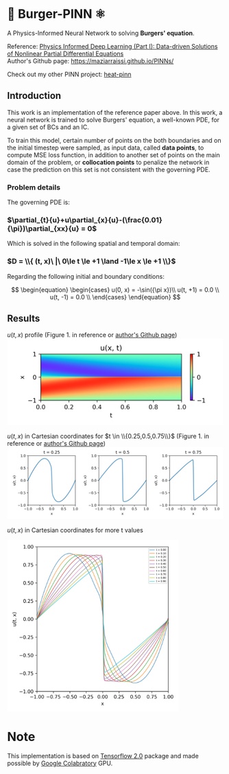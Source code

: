 # 🍔 $\textbf{Burger-PINN}$ ⚛️
A Physics-Informed Neural Network to solving **Burgers' equation**.

Reference: [Physics Informed Deep Learning (Part I): Data-driven Solutions of Nonlinear Partial Differential Equations](https://arxiv.org/abs/1711.10561)  
Author's Github page: https://maziarraissi.github.io/PINNs/  

Check out my other PINN project: [heat-pinn](https://github.com/314arhaam/heat-pinn)

## Introduction
This work is an implementation of the reference paper above. In this work, a neural network is trained to solve Burgers' equation, a well-known PDE, for a given set of BCs and an IC.  

To train this model, certain number of points on the both boundaries and on the initial timestep were sampled, as input data, called **data points**, to compute MSE loss function, in addition to another set of points on the main domain of the problem, or **collocation points** to penalize the network in case the prediction on this set is not consistent with the governing PDE.

### Problem details
The governing PDE is:

### $\partial_{t}{u}+u\partial_{x}{u}-(\frac{0.01}{\pi})\partial_{xx}{u} = 0$

Which is solved in the following spatial and temporal domain:

### $D = \\{ (t, x)\ |\ 0\le t \le +1 \land -1\le x \le +1 \\}$

Regarding the following initial and boundary conditions:

$$
\begin{equation}
  \begin{cases}
    u(0, x) = -\sin({\pi x})\\
    u(t, +1) = 0.0 \\
    u(t, -1) = 0.0 \\  
  \end{cases}
\end{equation}
$$


## Results
$u(t, x)$ profile (Figure 1. in reference or [author's Github page](https://maziarraissi.github.io/assets/img/Burgers_CT_inference.png))  
![profile](https://github.com/314arhaam/burger-pinn/blob/main/graphics/u-profile.png)

$u(t, x)$ in Cartesian coordinates for $t \in \\{0.25,0.5,0.75\\}$ (Figure 1. in reference or [author's Github page](https://maziarraissi.github.io/assets/img/Burgers_CT_inference.png))  
![plots](https://github.com/314arhaam/burger-pinn/blob/main/graphics/u-vs-x.png)

$u(t, x)$ in Cartesian coordinates for more t values  
<p align=""center>
  <img src="https://github.com/314arhaam/burger-pinn/blob/main/graphics/u-constant-time.png?raw=true" alt="u-constant-time.png" width=400 height=400 />
</p>

# Note
This implementation is based on [Tensorflow 2.0](https://www.tensorflow.org/guide/effective_tf2) package and made possible by [Google Colabratory](https://colab.research.google.com) GPU.

